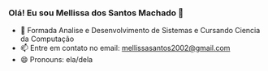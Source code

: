 ### Olá! Eu sou Mellissa dos Santos Machado 👋


- 🌱 Formada Analise e Desenvolvimento de Sistemas e Cursando Ciencia da Computação
- 📫 Entre em contato no email: mellissasantos2002@gmail.com 
- 😄 Pronouns: ela/dela

